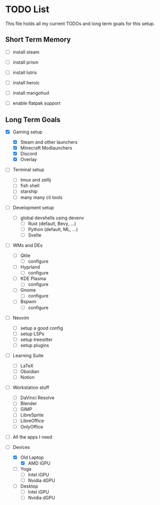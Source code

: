 # TODO List
This file holds all my current TODOs and long term goals for this setup.

## Short Term Memory

- [ ] install steam
- [ ] install prism
- [ ] install lutris
- [ ] install heroic
- [ ] install mangohud

- [ ] enable flatpak support

## Long Term Goals

- [x] Gaming setup
    - [x] Steam and other launchers
    - [x] Minecraft Modlaunchers
    - [x] Discord
    - [x] Overlay
- [ ] Terminal setup
    - [ ] tmux and zellij
    - [ ] fish shell
    - [ ] starship
    - [ ] many many cli tools
- [ ] Development setup
    - [ ] global devshells using devenv
        - [ ] Rust (default, Bevy, ...)
        - [ ] Python (default, ML, ...)
        - [ ] Svelte
- [ ] WMs and DEs
    - [ ] Qtile
        - [ ] configure
    - [ ] Hyprland
        - [ ] configure
    - [ ] KDE Plasma
        - [ ] configure
    - [ ] Gnome
        - [ ] configure
    - [ ] Bspwm
        - [ ] configure
- [ ] Neovim
    - [ ] setup a good config
    - [ ] setup LSPs
    - [ ] setup treesitter
    - [ ] setup plugins
- [ ] Learning Suite
    - [ ] LaTeX
    - [ ] Obsidian
    - [ ] Notion
-[ ] Workstation stuff
    - [ ] DaVinci Resolve
    - [ ] Blender
    - [ ] GIMP
    - [ ] LibreSprite
    - [ ] LibreOffice
    - [ ] OnlyOffice
- [ ] All the apps I need

- [ ] Devices
    - [x] Old Laptop
        - [x] AMD iGPU
    -  [ ] Yoga
        - [ ] Intel iGPU
        - [ ] Nvidia dGPU
    - [ ] Desktop
        - [ ] Intel iGPU
        - [ ] Nvidia dGPU